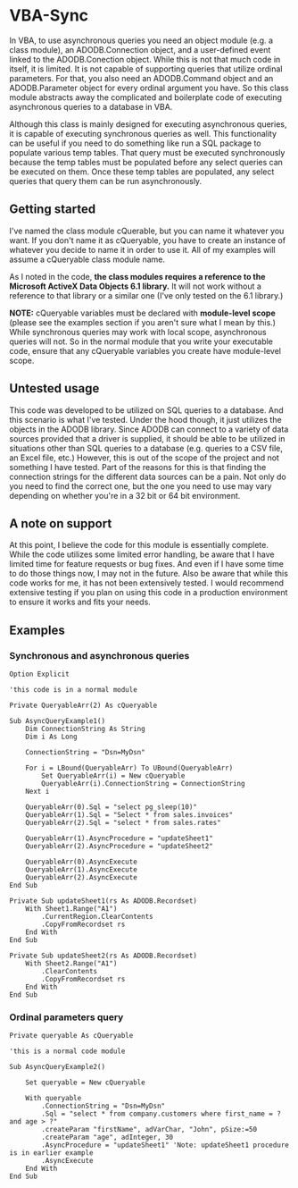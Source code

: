 # VBA-Sync

In VBA, to use asynchronous queries you need an object module (e.g. a class module), an ADODB.Connection object, and a user-defined event linked to the ADODB.Conection object. While this is not that much code in itself, it is limited. It is not capable of supporting queries that utilize ordinal parameters. For that, you also need an ADODB.Command object and an ADODB.Parameter object for every ordinal argument you have. So this class module abstracts away the complicated and boilerplate code of executing asynchronous queries to a database in VBA. 

Although this class is mainly designed for executing asynchronous queries, it is capable of executing synchronous queries as well. This functionality can be useful if you need to do something like run a SQL package to populate various temp tables. That query must be executed synchronously because the temp tables must be populated before any select queries can be executed on them. Once these temp tables are populated, any select queries that query them can be run asynchronously.

## Getting started

I've named the class module cQuerable, but you can name it whatever you want. If you don't name it as cQueryable, you have to create an instance of whatever you decide to name it in order to use it. All of my examples will assume a cQueryable class module name.

As I noted in the code, **the class modules requires a reference to the Microsoft ActiveX Data Objects 6.1 library.** It will not work without a reference to that library or a similar one (I've only tested on the 6.1 library.)

**NOTE:** cQueryable variables must be declared with **module-level scope** (please see the examples section if you aren't sure what I mean by this.) While synchronous queries may work with local scope, asynchronous queries will not. So in the normal module that you write your executable code, ensure that any cQueryable variables you create have module-level scope.

## Untested usage

This code was developed to be utilized on SQL queries to a database. And this scenario is what I've tested. Under the hood though, it just utilizes the objects in the ADODB library. Since ADODB can connect to a variety of data sources provided that a driver is supplied, it should be able to be utilized in situations other than SQL queries to a database (e.g. queries to a CSV file, an Excel file, etc.) However, this is out of the scope of the project and not something I have tested. Part of the reasons for this is that finding the connection strings for the different data sources can be a pain. Not only do you need to find the correct one, but the one you need to use may vary depending on whether you're in a 32 bit or 64 bit environment.

## A note on support

At this point, I believe the code for this module is essentially complete. While the code utilizes some limited error handling, be aware that I have limited time for feature requests or bug fixes. And even if I have some time to do those things now, I may not in the future. Also be aware that while this code works for me, it has not been extensively tested. I would recommend extensive testing if you plan on using this code in a production environment to ensure it works and fits your needs.

## Examples

### Synchronous and asynchronous queries

    Option Explicit
    
    'this code is in a normal module
    
    Private QueryableArr(2) As cQueryable
    
    Sub AsyncQueryExample1()
        Dim ConnectionString As String
        Dim i As Long
        
        ConnectionString = "Dsn=MyDsn"
        
        For i = LBound(QueryableArr) To UBound(QueryableArr)
            Set QueryableArr(i) = New cQueryable
            QueryableArr(i).ConnectionString = ConnectionString
        Next i
        
        QueryableArr(0).Sql = "select pg_sleep(10)"
        QueryableArr(1).Sql = "Select * from sales.invoices"
        QueryableArr(2).Sql = "select * from sales.rates"
        
        QueryableArr(1).AsyncProcedure = "updateSheet1"
        QueryableArr(2).AsyncProcedure = "updateSheet2"
        
        QueryableArr(0).AsyncExecute
        QueryableArr(1).AsyncExecute
        QueryableArr(2).AsyncExecute
    End Sub

    Private Sub updateSheet1(rs As ADODB.Recordset)
        With Sheet1.Range("A1")
            .CurrentRegion.ClearContents
            .CopyFromRecordset rs
        End With
    End Sub
    
    Private Sub updateSheet2(rs As ADODB.Recordset)
        With Sheet2.Range("A1")
            .ClearContents
            .CopyFromRecordset rs
        End With
    End Sub

### Ordinal parameters query

    Private queryable As cQueryable
    
    'this is a normal code module
    
    Sub AsyncQueryExample2()
        
        Set queryable = New cQueryable
        
        With queryable
            .ConnectionString = "Dsn=MyDsn"
            .Sql = "select * from company.customers where first_name = ? and age > ?"
            .createParam "firstName", adVarChar, "John", pSize:=50
            .createParam "age", adInteger, 30
            .AsyncProcedure = "updateSheet1" 'Note: updateSheet1 procedure is in earlier example
            .AsyncExecute
        End With
    End Sub
